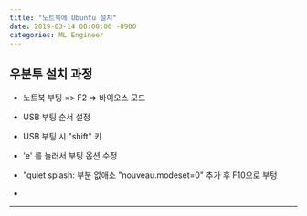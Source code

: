 ```yaml
---
title: "노트북에 Ubuntu 설치"
date: 2019-03-14 00:00:00 -0900
categories: ML Engineer
---
```


우분투 설치 과정
---------------
* 노트북 부팅 => F2 => 바이오스 모드
* USB 부팅 순서 설정
* USB 부팅 시 "shift" 키 
* 'e' 를 눌러서 부팅 옵션 수정
* "quiet splash: 부분 없애소 "nouveau.modeset=0" 추가 후 F10으로 부텅

* 
  
  

---------------

